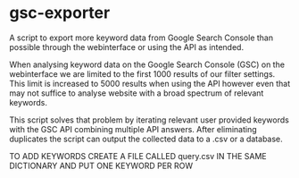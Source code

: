 # gsc-exporter
A script to export more keyword data from Google Search Console than possible through the webinterface or using the API as intended.

When analysing keyword data on the Google Search Console (GSC) on the webinterface we are limited to the first 1000 results of our filter settings.
This limit is increased to 5000 results when using the API however even that may not suffice to analyse website with a broad spectrum of relevant keywords.

This script solves that problem by iterating relevant user provided keywords with the GSC API combining multiple API answers. 
After eliminating duplicates the script can output the collected data to a .csv or a database.


TO ADD KEYWORDS CREATE A FILE CALLED query.csv IN THE SAME DICTIONARY AND PUT ONE KEYWORD PER ROW
